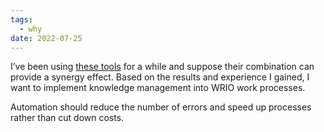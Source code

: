 ```yaml
---
tags:
  - why
date: 2022-07-25
---
```


I’ve been using [these tools](..\in_progress\Tools.md) for a while and suppose their combination can provide a synergy effect. Based on the results and experience I gained, I want to implement knowledge management into WRIO work processes.

Automation should reduce the number of errors and speed up processes rather than cut down costs.
